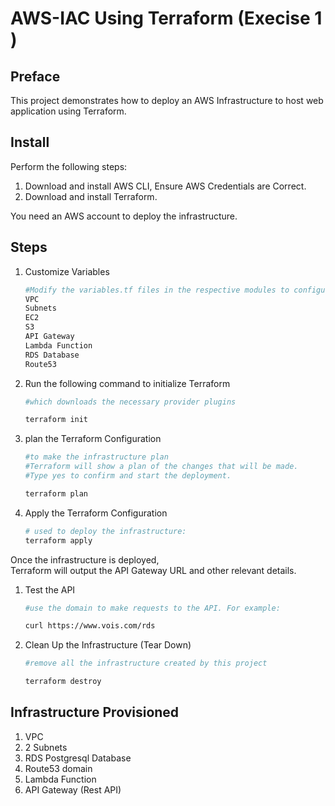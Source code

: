 # AWS-IAC Using Terraform (Execise 1 )

## Preface
This project demonstrates how to deploy an AWS Infrastructure to host web application using Terraform. 

## Install
Perform the following steps:
1. Download and install AWS CLI, Ensure AWS Credentials are Correct.
1. Download and install Terraform.

 You need an AWS account to deploy the infrastructure.

## Steps

1. Customize Variables
    ```bash
    #Modify the variables.tf files in the respective modules to configure:
    VPC
    Subnets
    EC2
    S3
    API Gateway
    Lambda Function
    RDS Database
    Route53 
    ```

1. Run the following command to initialize Terraform 
    ```bash
    #which downloads the necessary provider plugins

    terraform init
    ```


1. plan the Terraform Configuration
    ```bash
    #to make the infrastructure plan
    #Terraform will show a plan of the changes that will be made. 
    #Type yes to confirm and start the deployment.

    terraform plan
    ```

1. Apply the Terraform Configuration
    ```bash
    # used to deploy the infrastructure:
    terraform apply
    ```

Once the infrastructure is deployed,  
Terraform will output the API Gateway URL and other relevant details.

1. Test the API
    ```bash
    #use the domain to make requests to the API. For example:

    curl https://www.vois.com/rds
    ```

1. Clean Up the Infrastructure (Tear Down)
    ```bash
    #remove all the infrastructure created by this project

    terraform destroy
    ```

## Infrastructure Provisioned

1. VPC
1. 2 Subnets
1. RDS Postgresql Database
1. Route53 domain
1. Lambda Function
1. API Gateway (Rest API)







